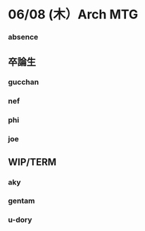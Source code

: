 # 06/08 (木）Arch MTG

### absence

## 卒論生
### gucchan
### nef
### phi
### joe

## WIP/TERM
### aky
### gentam
### u-dory
